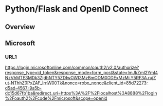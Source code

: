 # Python/Flask and OpenID Connect

## Overview




## Microsoft

### URL1
https://login.microsoftonline.com/common/oauth2/v2.0/authorize?response_type=id_token&response_mode=form_post&state=ImJkZmI2YmI4NzVhMTE3MDk3ZjdhNTY5ZDIwOWI3MzBmODM0ODExMzMi.Y5RF3A.rujZut-NThhZ0PxZAF_lrnW00Tk&nonce=robo_nonce&client_id=85d72273-d5ad-4567-9a5b-dc15d67fb1ba&redirect_uri=https%3A%2F%2Flocalhost%3A8888%2Flogin%2Foauth2%2Fcode%2Fmicrosoft&scope=openid